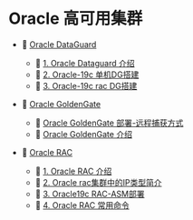 # Oracle 高可用集群

- 📑 [Oracle DataGuard](Oracle%20高可用集群/Oracle%20DataGuard.md)

  - 📄 [1. Oracle Dataguard 介绍](Oracle%20高可用集群/Oracle%20DataGuard/1.%20Oracle%20Dataguard%20介绍.md)
  - 📄 [2. Oracle-19c 单机DG搭建](Oracle%20高可用集群/Oracle%20DataGuard/2.%20Oracle-19c%20单机DG搭建.md)
  - 📄 [3. Oracle-19c rac DG搭建](Oracle%20高可用集群/Oracle%20DataGuard/3.%20Oracle-19c%20rac%20DG搭建.md)
- 📑 [Oracle GoldenGate](Oracle%20高可用集群/Oracle%20GoldenGate.md)

  - 📄 [Oracle GoldenGate 部署-远程捕获方式](Oracle%20高可用集群/Oracle%20GoldenGate/Oracle%20GoldenGate%20部署-远程捕获方式.md)
  - 📄 [Oracle GoldenGate 介绍](Oracle%20高可用集群/Oracle%20GoldenGate/Oracle%20GoldenGate%20介绍.md)
- 📑 [Oracle RAC](Oracle%20高可用集群/Oracle%20RAC.md)

  - 📄 [1. Oracle RAC 介绍](Oracle%20高可用集群/Oracle%20RAC/1.%20Oracle%20RAC%20介绍.md)
  - 📄 [2. Oracle rac集群中的IP类型简介](Oracle%20高可用集群/Oracle%20RAC/2.%20Oracle%20rac集群中的IP类型简介.md)
  - 📄 [3. Oracle19c RAC-ASM部署](Oracle%20高可用集群/Oracle%20RAC/3.%20Oracle19c%20RAC-ASM部署.md)
  - 📄 [4. Oracle RAC 常用命令](Oracle%20高可用集群/Oracle%20RAC/4.%20Oracle%20RAC%20常用命令.md)

‍

‍
